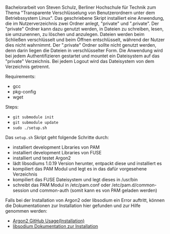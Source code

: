 Bachelorarbeit von Steven Schulz, Berliner Hochschule für Technik zum Thema "Transparente Verschlüsselung von Benutzerordnern unter dem Betriebssystem Linux".
Das geschriebene Skript installiert eine Anwendung, die im Nutzerverzeichnis zwei Ordner anlegt, "private" und ".private". Der "private" Ordner kann dazu genutzt werden, in Dateien zu schreiben, lesen, sie umzunennen, zu löschen und anzulegen. Dateien werden beim Schließen verschlüsselt und beim Öffnen entschlüsselt, während der Nutzer dies nicht wahrnimmt. Der ".private" Ordner sollte nicht genutzt werden, denn darin liegen die Dateien in verschlüsselter Form.
Die Anwendung wird bei jedem Authentifizieren gestartet und mountet ein Dateisystem auf das "private" Verzeichnis. Bei jedem Logout wird das Dateisystem von dem Verzeichnis getrennt.

Requirements:
- gcc
- pkg-config
- wget

Steps:
  - `git submodule init`
  - `git submodule update`
  - `sudo ./setup.sh`

Das `setup.sh` Skript geht folgende Schritte durch:
  - installiert development Libraries von PAM
  - installiert development Libraries von FUSE
  - installiert und testet Argon2
  - lädt libsodiums 1.0.19 Version herunter, entpackt diese und installiert es
  - kompiliert das PAM Modul und legt es in das dafür vorgesehene Verzeichnis
  - kompiliert das FUSE Dateisystem und legt dieses in /usr/bin
  - schreibt das PAM Modul in /etc/pam.conf oder /etc/pam.d/common-session und common-auth (somit kann es von PAM geladen werden)

Falls bei der Installation von Argon2 oder libsodium ein Error auftritt, können die Dokumentationen zur Installation hier gefunden und zur Hilfe genommen werden:
  - [Argon2 GitHub Usage(Installation)](https://github.com/P-H-C/phc-winner-argon2?tab=readme-ov-file#usage)
  - [libsodium Dokumentation zur Installation](https://libsodium.gitbook.io/doc/installation)
